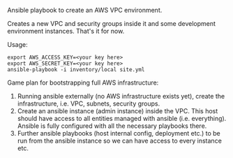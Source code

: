 Ansible playbook to create an AWS VPC environment.

Creates a new VPC and security groups inside it and some development environment instances. That's it for now.

Usage:

```
export AWS_ACCESS_KEY=<your key here>
export AWS_SECRET_KEY=<your key here>
ansible-playbook -i inventory/local site.yml
```

Game plan for bootstrapping full AWS infrastructure:

1. Running ansible externally (no AWS infrastructure exists yet), create the infrastructure, i.e. VPC, subnets, security groups.
2. Create an ansible instance (admin instance) inside the VPC. This host should have access to all entities managed with ansible (i.e. everything). Ansible is fully configured with all the necessary playbooks there. 
3. Further ansible playbooks (host internal config, deployment etc.) to be run from the ansible instance so we can have access to every instance etc.

